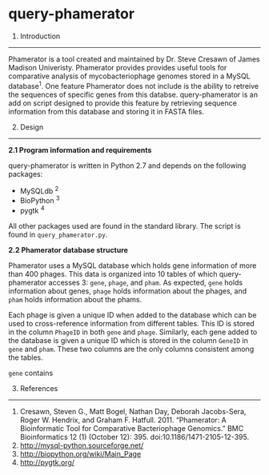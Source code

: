 query-phamerator
==========
1. Introduction
----------
Phamerator is a tool created and maintained by Dr. Steve Cresawn of James Madison Univeristy. Phamerator provides provides useful tools for comparative analysis of mycobacteriophage genomes stored in a MySQL database<sup>1</sup>. One feature Phamerator does not include is the ability to retreive the sequences of specific genes from this databse. query-phamerator is an add on script designed to provide this feature by retrieving sequence information from this database and storing it in FASTA files.

2. Design
----------
**2.1 Program information and requirements**

query-phamerator is written in Python 2.7 and depends on the following packages:
- MySQLdb <sup>2</sup>
- BioPython <sup>3</sup>
- pygtk <sup>4</sup>

All other packages used are found in the standard library. The script is found in `query_phamerator.py`.

**2.2 Phamerator database structure**

Phamerator uses a MySQL database which holds gene information of more than 400 phages. This data is organized into 10 tables of which query-phamerator accesses 3: `gene`, `phage`, and `pham`. As expected, `gene` holds information about genes, `phage` holds information about the phages, and `pham` holds information about the phams. 

Each phage is given a unique ID when added to the database which can be used to cross-reference information from different tables. This ID is stored in the column `PhageID` in both `gene` and `phage`. Similarly, each gene added to the database is given a unique ID which is stored in the column `GeneID` in `gene` and `pham`. These two columns are the only columns consistent among the tables. 

`gene` contains 

3. References
----------
1. Cresawn, Steven G., Matt Bogel, Nathan Day, Deborah Jacobs-Sera, Roger W. Hendrix, and Graham F. Hatfull. 2011. “Phamerator: A Bioinformatic Tool for Comparative Bacteriophage Genomics.” BMC Bioinformatics 12 (1) (October 12): 395. doi:10.1186/1471-2105-12-395.
2. http://mysql-python.sourceforge.net/
3. http://biopython.org/wiki/Main_Page
4. http://pygtk.org/
